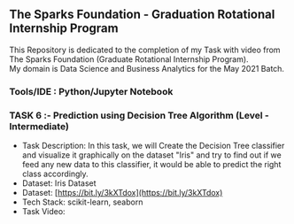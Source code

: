 ## The Sparks Foundation - Graduation Rotational Internship Program

This Repository is dedicated to the completion of my Task with video from The Sparks Foundation (Graduate Rotational Internship Program). <br>
My domain is Data Science and Business Analytics for the May 2021 Batch.

### Tools/IDE : Python/Jupyter Notebook

### TASK 6 :- Prediction using Decision Tree Algorithm (Level - Intermediate)
- Task Description: In this task, we will Create the Decision Tree classifier and visualize it graphically on the dataset "Iris" and try to find out if we feed any new data to this classifier, it would be able to predict the right class accordingly.
- Dataset: Iris Dataset
- Dataset: [https://bit.ly/3kXTdox](https://bit.ly/3kXTdox)
- Tech Stack: scikit-learn, seaborn
- Task Video: 